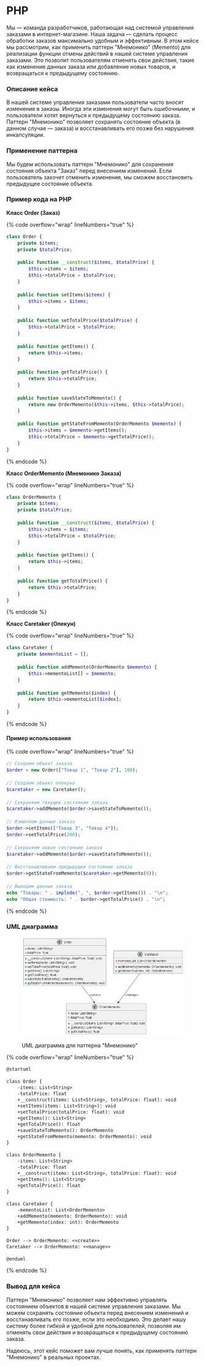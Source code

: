 # PHP

Мы — команда разработчиков, работающая над системой управления заказами в интернет-магазине. Наша задача — сделать процесс обработки заказов максимально удобным и эффективным. В этом кейсе мы рассмотрим, как применить паттерн "Мнемонико" (Memento) для реализации функции отмены действий в нашей системе управления заказами. Это позволит пользователям отменять свои действия, такие как изменение данных заказа или добавление новых товаров, и возвращаться к предыдущему состоянию.

### Описание кейса

В нашей системе управления заказами пользователи часто вносят изменения в заказы. Иногда эти изменения могут быть ошибочными, и пользователи хотят вернуться к предыдущему состоянию заказа. Паттерн "Мнемонико" позволяет сохранять состояние объекта (в данном случае — заказа) и восстанавливать его позже без нарушения инкапсуляции.

### Применение паттерна

Мы будем использовать паттерн "Мнемонико" для сохранения состояния объекта "Заказ" перед внесением изменений. Если пользователь захочет отменить изменения, мы сможем восстановить предыдущее состояние объекта.

### Пример кода на PHP

**Класс Order (Заказ)**

{% code overflow="wrap" lineNumbers="true" %}
```php
class Order {
    private $items;
    private $totalPrice;

    public function __construct($items, $totalPrice) {
        $this->items = $items;
        $this->totalPrice = $totalPrice;
    }

    public function setItems($items) {
        $this->items = $items;
    }

    public function setTotalPrice($totalPrice) {
        $this->totalPrice = $totalPrice;
    }

    public function getItems() {
        return $this->items;
    }

    public function getTotalPrice() {
        return $this->totalPrice;
    }

    public function saveStateToMemento() {
        return new OrderMemento($this->items, $this->totalPrice);
    }

    public function getStateFromMemento(OrderMemento $memento) {
        $this->items = $memento->getItems();
        $this->totalPrice = $memento->getTotalPrice();
    }
}
```
{% endcode %}

**Класс OrderMemento (Мнемонико Заказа)**

{% code overflow="wrap" lineNumbers="true" %}
```php
class OrderMemento {
    private $items;
    private $totalPrice;

    public function __construct($items, $totalPrice) {
        $this->items = $items;
        $this->totalPrice = $totalPrice;
    }

    public function getItems() {
        return $this->items;
    }

    public function getTotalPrice() {
        return $this->totalPrice;
    }
}
```
{% endcode %}

**Класс Caretaker (Опекун)**

{% code overflow="wrap" lineNumbers="true" %}
```php
class Caretaker {
    private $mementoList = [];

    public function addMemento(OrderMemento $memento) {
        $this->mementoList[] = $memento;
    }

    public function getMemento($index) {
        return $this->mementoList[$index];
    }
}
```
{% endcode %}

#### Пример использования

{% code overflow="wrap" lineNumbers="true" %}
```php
// Создаем объект заказа
$order = new Order(["Товар 1", "Товар 2"], 100);

// Создаем объект опекуна
$caretaker = new Caretaker();

// Сохраняем текущее состояние заказа
$caretaker->addMemento($order->saveStateToMemento());

// Изменяем данные заказа
$order->setItems(["Товар 3", "Товар 4"]);
$order->setTotalPrice(200);

// Сохраняем новое состояние заказа
$caretaker->addMemento($order->saveStateToMemento());

// Восстанавливаем предыдущее состояние заказа
$order->getStateFromMemento($caretaker->getMemento(0));

// Выводим данные заказа
echo "Товары: " . implode(", ", $order->getItems()) . "\n";
echo "Общая стоимость: " . $order->getTotalPrice() . "\n";
```
{% endcode %}

### UML диаграмма

<figure><img src="../../../../../.gitbook/assets/image (3).png" alt=""><figcaption><p>UML диаграмма для паттерна "Мнемонико"</p></figcaption></figure>

{% code overflow="wrap" lineNumbers="true" %}
```plantuml
@startuml

class Order {
    -items: List<String>
    -totalPrice: float
    +__construct(items: List<String>, totalPrice: float): void
    +setItems(items: List<String>): void
    +setTotalPrice(totalPrice: float): void
    +getItems(): List<String>
    +getTotalPrice(): float
    +saveStateToMemento(): OrderMemento
    +getStateFromMemento(memento: OrderMemento): void
}

class OrderMemento {
    -items: List<String>
    -totalPrice: float
    +__construct(items: List<String>, totalPrice: float): void
    +getItems(): List<String>
    +getTotalPrice(): float
}

class Caretaker {
    -mementoList: List<OrderMemento>
    +addMemento(memento: OrderMemento): void
    +getMemento(index: int): OrderMemento
}

Order --> OrderMemento: <<create>>
Caretaker --> OrderMemento: <<manage>>

@enduml
```
{% endcode %}

### Вывод для кейса

Паттерн "Мнемонико" позволяет нам эффективно управлять состоянием объектов в нашей системе управления заказами. Мы можем сохранять состояние объекта перед внесением изменений и восстанавливать его позже, если это необходимо. Это делает нашу систему более гибкой и удобной для пользователей, позволяя им отменять свои действия и возвращаться к предыдущему состоянию заказа.

Надеюсь, этот кейс поможет вам лучше понять, как применять паттерн "Мнемонико" в реальных проектах.
